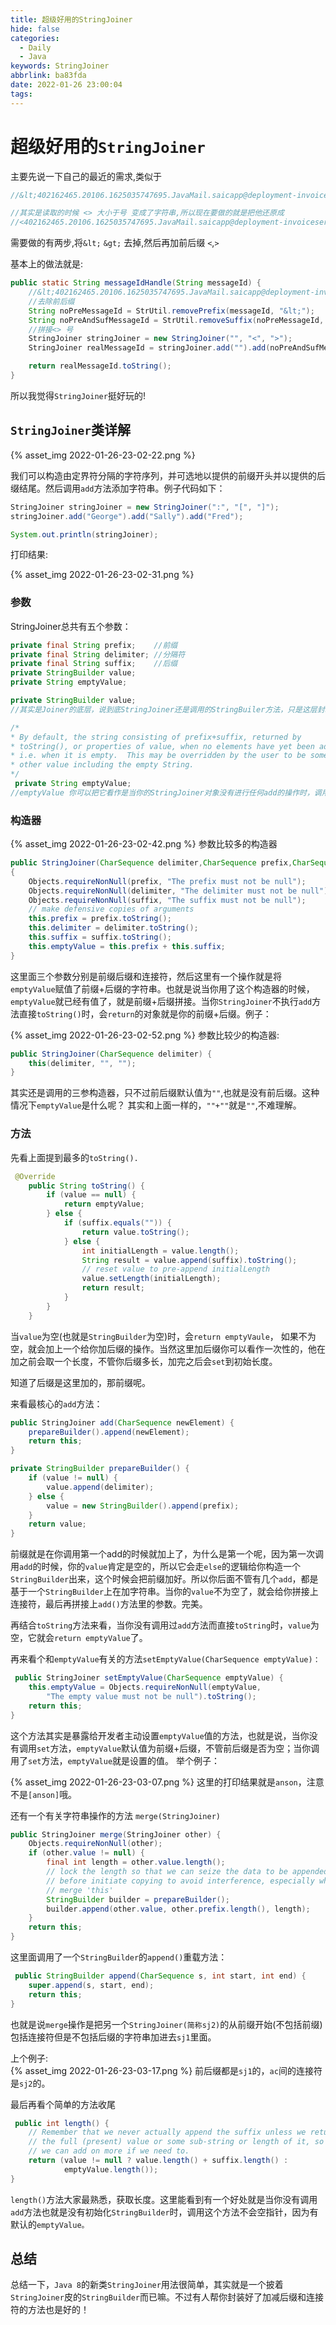```yaml
---
title: 超级好用的StringJoiner
hide: false
categories:
  - Daily
  - Java
keywords: StringJoiner
abbrlink: ba83fda
date: 2022-01-26 23:00:04
tags:
---
```


# 超级好用的``StringJoiner``

主要先说一下自己的最近的需求,类似于
```java
//&lt;402162465.20106.1625035747695.JavaMail.saicapp@deployment-invoiceservice-7bc58468c5-gtqb7&gt;

//其实是读取的时候 <> 大小于号 变成了字符串,所以现在要做的就是把他还原成
//<402162465.20106.1625035747695.JavaMail.saicapp@deployment-invoiceservice-7bc58468c5-gtqb7>
```

<!-- more -->

需要做的有两步,将``&lt;`` ``&gt;`` 去掉,然后再加前后缀 ``<``,``>``

基本上的做法就是:
```java
public static String messageIdHandle(String messageId) {
    //&lt;402162465.20106.1625035747695.JavaMail.saicapp@deployment-invoiceservice-7bc58468c5-gtqb7&gt;
    //去除前后缀
    String noPreMessageId = StrUtil.removePrefix(messageId, "&lt;");
    String noPreAndSufMessageId = StrUtil.removeSuffix(noPreMessageId, "&gt;");
    //拼接<> 号
    StringJoiner stringJoiner = new StringJoiner("", "<", ">");
    StringJoiner realMessageId = stringJoiner.add("").add(noPreAndSufMessageId);

    return realMessageId.toString();
}
```

所以我觉得``StringJoiner``挺好玩的!

## ``StringJoiner``类详解

{% asset_img 2022-01-26-23-02-22.png %}

我们可以构造由定界符分隔的字符序列，并可选地以提供的前缀开头并以提供的后缀结尾。然后调用``add``方法添加字符串。例子代码如下：

```java
StringJoiner stringJoiner = new StringJoiner(":", "[", "]");
stringJoiner.add("George").add("Sally").add("Fred");

System.out.println(stringJoiner);
```
打印结果:

{% asset_img 2022-01-26-23-02-31.png %}

### 参数

StringJoiner总共有五个参数：
```java
private final String prefix;    //前缀
private final String delimiter; //分隔符
private final String suffix;    //后缀
private StringBuilder value;  
private String emptyValue;   
```
```java
private StringBuilder value; 
//其实是Joiner的底层，说到底StringJoiner还是调用的StringBuiler方法，只是这层封装里加上了有关于前缀，后缀和连接符的操作，让我们可以方便一些。
```

```java
/*
* By default, the string consisting of prefix+suffix, returned by
* toString(), or properties of value, when no elements have yet been added,
* i.e. when it is empty.  This may be overridden by the user to be some
* other value including the empty String.
*/
 private String emptyValue;
//emptyValue 你可以把它看作是当你的StringJoiner对象没有进行任何add的操作时，调用toString() 方法会return 这个字符串而不是空。具体的用法后面看到setEmptyValue的时候再举例子。
```
### 构造器

{% asset_img 2022-01-26-23-02-42.png %}
参数比较多的构造器

```java
public StringJoiner(CharSequence delimiter,CharSequence prefix,CharSequence suffix) 
{
    Objects.requireNonNull(prefix, "The prefix must not be null");
    Objects.requireNonNull(delimiter, "The delimiter must not be null");
    Objects.requireNonNull(suffix, "The suffix must not be null");
    // make defensive copies of arguments
    this.prefix = prefix.toString();
    this.delimiter = delimiter.toString();
    this.suffix = suffix.toString();
    this.emptyValue = this.prefix + this.suffix;
}
```
这里面三个参数分别是前缀后缀和连接符，然后这里有一个操作就是将``emptyValue``赋值了前缀+后缀的字符串。也就是说当你用了这个构造器的时候，``emptyValue``就已经有值了，就是前缀+后缀拼接。当你``StringJoiner``不执行``add``方法直接``toString()``时，会``return``的对象就是你的前缀+后缀。例子：

{% asset_img 2022-01-26-23-02-52.png %}
参数比较少的构造器:

```java
public StringJoiner(CharSequence delimiter) {
    this(delimiter, "", "");
}
```
其实还是调用的三参构造器，只不过前后缀默认值为``""``,也就是没有前后缀。这种情况下``emptyValue``是什么呢？ 其实和上面一样的，``""+""``就是``""``,不难理解。

### 方法

先看上面提到最多的``toString().``
```java
 @Override
    public String toString() {
        if (value == null) {
            return emptyValue;
        } else {
            if (suffix.equals("")) {
                return value.toString();
            } else {
                int initialLength = value.length();
                String result = value.append(suffix).toString();
                // reset value to pre-append initialLength
                value.setLength(initialLength);
                return result;
            }
        }
    }
```

当``value``为空(也就是``StringBuilder``为空)时，会``return emptyVaule``， 如果不为空，就会加上一个给你加后缀的操作。当然这里加后缀你可以看作一次性的，他在加之前会取一个长度，不管你后缀多长，加完之后会``set``到初始长度。

知道了后缀是这里加的，那前缀呢。

来看最核心的``add``方法：

```java
public StringJoiner add(CharSequence newElement) {
    prepareBuilder().append(newElement);
    return this;
}

private StringBuilder prepareBuilder() {
    if (value != null) {
        value.append(delimiter);
    } else {
        value = new StringBuilder().append(prefix);
    }
    return value;
}
```

前缀就是在你调用第一个add的时候就加上了，为什么是第一个呢，因为第一次调用``add``的时候，你的``value``肯定是空的，所以它会走``else``的逻辑给你构造一个``StringBuilder``出来，这个时候会把前缀加好。所以你后面不管有几个``add``，都是基于一个``StringBuilder``上在加字符串。当你的``value``不为空了，就会给你拼接上连接符，最后再拼接上``add()``方法里的参数。完美。

再结合``toString``方法来看，当你没有调用过``add``方法而直接``toString``时，``value``为空，它就会``return emptyValue``了。

再来看个和``emptyValue``有关的方法``setEmptyValue(CharSequence emptyValue)：``
```java
 public StringJoiner setEmptyValue(CharSequence emptyValue) {
    this.emptyValue = Objects.requireNonNull(emptyValue,
        "The empty value must not be null").toString();
    return this;
}
```
这个方法其实是暴露给开发者主动设置``emptyValue``值的方法，也就是说，当你没有调用``set``方法，``emptyValue``默认值为前缀+后缀，不管前后缀是否为空；当你调用了``set``方法，``emptyValue``就是设置的值。 举个例子：

{% asset_img 2022-01-26-23-03-07.png %}
这里的打印结果就是``anson``，注意不是``[anson]``哦。

还有一个有关字符串操作的方法 ``merge(StringJoiner)``
```java
public StringJoiner merge(StringJoiner other) {
    Objects.requireNonNull(other);
    if (other.value != null) {
        final int length = other.value.length();
        // lock the length so that we can seize the data to be appended
        // before initiate copying to avoid interference, especially when
        // merge 'this'
        StringBuilder builder = prepareBuilder();
        builder.append(other.value, other.prefix.length(), length);
    }
    return this;
}
```
这里面调用了一个``StringBuilder``的``append()``重载方法：

```java
 public StringBuilder append(CharSequence s, int start, int end) {
    super.append(s, start, end);
    return this;
}
```
也就是说``merge``操作是把另一个``StringJoiner(简称sj2)``的从前缀开始(不包括前缀)包括连接符但是不包括后缀的字符串加进去``sj1``里面。

上个例子:  
{% asset_img 2022-01-26-23-03-17.png %}
前后缀都是``sj1``的，``ac``间的连接符是``sj2``的。

最后再看个简单的方法收尾
```java
 public int length() {
    // Remember that we never actually append the suffix unless we return
    // the full (present) value or some sub-string or length of it, so that
    // we can add on more if we need to.
    return (value != null ? value.length() + suffix.length() :
            emptyValue.length());
}
```
``length()``方法大家最熟悉，获取长度。这里能看到有一个好处就是当你没有调用``add``方法也就是没有初始化``StringBuilder``时，调用这个方法不会空指针，因为有默认的``emptyValue。``

## 总结
总结一下，``Java 8``的新类``StringJoiner``用法很简单，其实就是一个披着``StringJoiner``皮的``StringBuilder``而已嘛。不过有人帮你封装好了加减后缀和连接符的方法也是好的！








